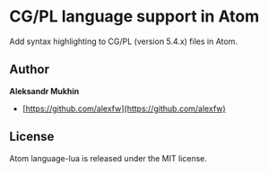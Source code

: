 CG/PL language support in Atom
======

Add syntax highlighting to CG/PL (version 5.4.x) files in Atom.


Author
------
__Aleksandr Mukhin__
* [https://github.com/alexfw](https://github.com/alexfw)


License
------
Atom language-lua is released under the MIT license.
